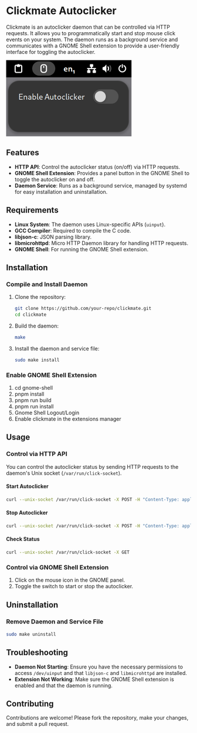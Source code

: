 # Clickmate Autoclicker

Clickmate is an autoclicker daemon that can be controlled via HTTP requests. It allows you to programmatically start and stop mouse click events on your system. The daemon runs as a background service and communicates with a GNOME Shell extension to provide a user-friendly interface for toggling the autoclicker.

![Clickmate Extension Screenshot](docs/screenshot.png)

## Features
- **HTTP API**: Control the autoclicker status (on/off) via HTTP requests.
- **GNOME Shell Extension**: Provides a panel button in the GNOME Shell to toggle the autoclicker on and off.
- **Daemon Service**: Runs as a background service, managed by systemd for easy installation and uninstallation.

## Requirements
- **Linux System**: The daemon uses Linux-specific APIs (`uinput`).
- **GCC Compiler**: Required to compile the C code.
- **libjson-c**: JSON parsing library.
- **libmicrohttpd**: Micro HTTP Daemon library for handling HTTP requests.
- **GNOME Shell**: For running the GNOME Shell extension.

## Installation

### Compile and Install Daemon
1. Clone the repository:
   ```bash
   git clone https://github.com/your-repo/clickmate.git
   cd clickmate
   ```

2. Build the daemon:
   ```bash
   make
   ```

3. Install the daemon and service file:
   ```bash
   sudo make install
   ```

### Enable GNOME Shell Extension
1. cd gnome-shell
2. pnpm install
3. pnpm run build
4. pnpm run install
5. Gnome Shell Logout/Login
6. Enable clickmate in the extensions manager

## Usage

### Control via HTTP API
You can control the autoclicker status by sending HTTP requests to the daemon's Unix socket (`/var/run/click-socket`).

#### Start Autoclicker
```bash
curl --unix-socket /var/run/click-socket -X POST -H "Content-Type: application/json" -d '{"status":"on"}'
```

#### Stop Autoclicker
```bash
curl --unix-socket /var/run/click-socket -X POST -H "Content-Type: application/json" -d '{"status":"off"}'
```

#### Check Status
```bash
curl --unix-socket /var/run/click-socket -X GET
```

### Control via GNOME Shell Extension
1. Click on the mouse icon in the GNOME panel.
2. Toggle the switch to start or stop the autoclicker.

## Uninstallation

### Remove Daemon and Service File
```bash
sudo make uninstall
```

## Troubleshooting
- **Daemon Not Starting**: Ensure you have the necessary permissions to access `/dev/uinput` and that `libjson-c` and `libmicrohttpd` are installed.
- **Extension Not Working**: Make sure the GNOME Shell extension is enabled and that the daemon is running.

## Contributing
Contributions are welcome! Please fork the repository, make your changes, and submit a pull request.